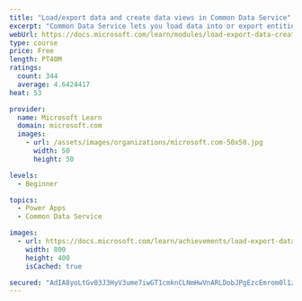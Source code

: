 ```yaml
---
title: "Load/export data and create data views in Common Data Service"
excerpt: "Common Data Service lets you load data into or export entities from other entities by using Microsoft Excel. You can also create views to quickly review data that is stored within an entity."
webUrl: https://docs.microsoft.com/learn/modules/load-export-data-create-data-views/
type: course
price: Free
length: PT40M
ratings:
  count: 344
  average: 4.6424417
heat: 53

provider:
  name: Microsoft Learn
  domain: microsoft.com
  images:
    - url: /assets/images/organizations/microsoft.com-50x50.jpg
      width: 50
      height: 50

levels:
  - Beginner

topics:
  - Power Apps
  - Common Data Service

images:
  - url: https://docs.microsoft.com/learn/achievements/load-export-data-create-data-views-social.png
    width: 800
    height: 400
    isCached: true

secured: "AdIA8yoLtGv03J3HyV3ume7iwGT1cmknCLNmHwVnARLDobJPgEzcEmrom0l1zNoTGTzGlyIQ/aE6SBmGyWu1xpNY+mHxp2ZIR8Fkj6LLFO/cGmYHc5dU6wXp4us4F0Z90/QbsxSi670oD/70qd11MrFAOdxTwbpQzZ9+GzWkm5zQgNV0kFfGfy9j65D92rMSv5/OHXoTkul1gDT62zb2pgFDQheHBg1l2FmD+FKju0qNfDy/kZ1WZ8l9NyCCoEV9/GcYekQUNns6qy1mRAQCfL23Nj+LdjhjJdQbANsv5gqlIEFlayd2MCS/2+rloOKf32FDDy4z31j48i30Bq1HybckhViia6aIKXc/IgU9cVBkJWbEkftTeoY/8CegJAybg200SCSgXeDqJBkV5myRZBeqLUAcLznrHlXrkA1tSrg=;Hu8zrd8RswFWTvE8mjrRuA=="
---
```


